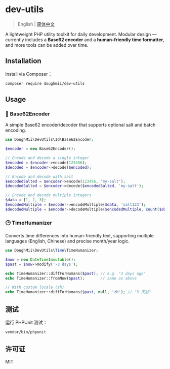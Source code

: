 # dev-utils

> English | [简体中文](README.zh-CN.md)

A lightweight PHP utility toolkit for daily development. Modular design — currently includes a **Base62 encoder** and a **human-friendly time formatter**, and more tools can be added over time.

## Installation

Install via Composer：

```sh
composer require doughmii/dev-utils
```

## Usage

### 🔢 Base62Encoder

A simple Base62 encoder/decoder that supports optional salt and batch encoding.

```php
use DoughMii\DevUtils\Id\Base62Encoder;

$encoder = new Base62Encoder();

// Encode and decode a single integer
$encoded = $encoder->encode(123456);
$decoded = $encoder->decode($encoded);

// Encode and decode with salt
$encodedSalted = $encoder->encode(123456, 'my-salt');
$decodedSalted = $encoder->decode($encodedSalted, 'my-salt');

// Encode and decode multiple integers
$data = [1, 2, 3];
$encodedMultiple = $encoder->encodeMultiple($data, 'salt123');
$decodedMultiple = $encoder->decodeMultiple($encodedMultiple, count($data), 'salt123');
```

### 🕒 TimeHumanizer

Converts time differences into human-friendly text, supporting multiple languages (English, Chinese) and precise month/year logic.

```php
use DoughMii\DevUtils\Time\TimeHumanizer;

$now = new DateTimeImmutable();
$past = $now->modify('-3 days');

echo TimeHumanizer::diffForHumans($past); // e.g. "3 days ago"
echo TimeHumanizer::fromNow($past);       // same as above

// With custom locale (zh)
echo TimeHumanizer::diffForHumans($past, null, 'zh'); // "3 天前"
```

## 测试

运行 PHPUnit 测试：

```sh
vendor/bin/phpunit
```

## 许可证

MIT
